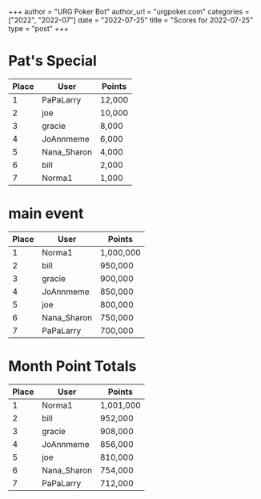 +++
author = "URG Poker Bot"
author_url = "urgpoker.com"
categories = ["2022", "2022-07"]
date = "2022-07-25"
title = "Scores for 2022-07-25"
type = "post"
+++
# Pat's Special

| Place | User | Points |
|-------|------|--------|
| 1 | PaPaLarry | 12,000 |
| 2 | joe | 10,000 |
| 3 | gracie | 8,000 |
| 4 | JoAnnmeme | 6,000 |
| 5 | Nana_Sharon | 4,000 |
| 6 | bill | 2,000 |
| 7 | Norma1 | 1,000 |

# main event

| Place | User | Points |
|-------|------|--------|
| 1 | Norma1 | 1,000,000 |
| 2 | bill | 950,000 |
| 3 | gracie | 900,000 |
| 4 | JoAnnmeme | 850,000 |
| 5 | joe | 800,000 |
| 6 | Nana_Sharon | 750,000 |
| 7 | PaPaLarry | 700,000 |

# Month Point Totals

| Place | User | Points |
|-------|------|--------|
| 1 | Norma1 | 1,001,000 |
| 2 | bill | 952,000 |
| 3 | gracie | 908,000 |
| 4 | JoAnnmeme | 856,000 |
| 5 | joe | 810,000 |
| 6 | Nana_Sharon | 754,000 |
| 7 | PaPaLarry | 712,000 |
